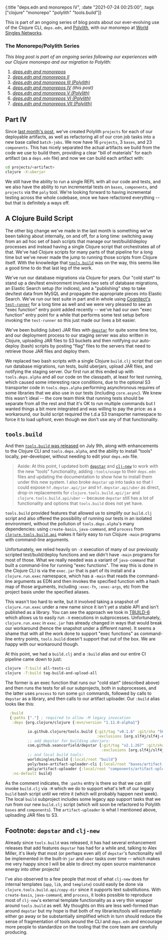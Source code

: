 {:title "deps.edn and monorepos IV",
 :date "2021-07-24 00:25:00",
 :tags ["clojure" "monorepo" "polylith" "tools.build"]}

This is part of an ongoing series of blog posts about our ever-evolving use of the Clojure CLI,
`deps.edn`, and [Polylith](https://polylith.gitbook.io/), with our monorepo at
[World Singles Networks](https://worldsinglesnetworks.com).<!--more-->

### The Monorepo/Polylith Series

_This blog post is part of an ongoing series following our experiences with our Clojure monorepo and our migration to Polylith:_

1. _[deps.edn and monorepos](https://corfield.org/blog/2021/02/23/deps-edn-monorepo/)_
2. _[deps.edn and monorepos II](https://corfield.org/blog/2021/04/21/deps-edn-monorepo-2/)_
3. _[deps.edn and monorepos III (Polylith)](https://corfield.org/blog/2021/06/06/deps-edn-monorepo-3/)_
4. _[deps.edn and monorepos IV](https://corfield.org/blog/2021/07/21/deps-edn-monorepo-4/) (this post)_
5. _[deps.edn and monorepos V (Polylith)](https://corfield.org/blog/2021/08/25/deps-edn-monorepo-5/)_
6. _[deps.edn and monorepos VI (Polylith)](https://corfield.org/blog/2021/10/01/deps-edn-monorepo-6/)_
7. _[deps.edn and monorepos VII (Polylith)](https://corfield.org/blog/2021/10/13/deps-edn-monorepo-7/)_

## Part IV

Since [last month's post](/blog/2021/06/06/deps-edn-monorepo-3/), we've created Polylith `projects`
for each of our deployable artifacts, as well as refactoring all of our cron job tasks into a new
base called `batch-jobs`. We now have 16 `projects`, 3 `bases`, and 23 `components`. This has
nicely separated the actual artifacts we build from the code we use to build them, providing a
clear "bill of materials" for each artifact (as a `deps.edn` file) and now we can build each artifact with:

```bash
cd projects/<artifact>
clojure -X:uberjar
```

We still have the ability to run a single REPL with all our code and tests, and we also
have the ability to run incremental tests on `bases`, `components`, and `projects` via
the `poly` tool. We're looking forward to having incremental testing across the whole
codebase, once we have refactored everything -- but that is definitely a ways off.

## A Clojure Build Script

The other big change we've made in the last month is something we've been talking about
internally, on and off, for a long time: switching away from an ad hoc set of bash scripts
that manage our test/build/deploy processes and instead having a single Clojure script
that orchestrates all of that. We've had Clojure scripts for many parts of that pipeline
for a long time but we've never made the jump to running those scripts from Clojure itself.
With the knowledge that [`tools.build`](https://github.com/clojure/tools.build) was on the
way, this seems like a good time to do that last leg of the work.

We've run our database migrations via Clojure for years. Our "cold start" to stand up a
dev/test environment involves two sets of database migrations, an Elastic Search setup
(for indices), and a "publishing" step to take dev/test data from MySQL and propagate
the appropriate pieces into Elastic Search. We've run our test suite in part and in whole
using [Cognitect's `test-runner`](https://github.com/cognitect-labs/test-runner) for a
long time as well and we were very pleased to see an "exec function" entry point added
recently -- we've had our own "exec function" entry point for a while that performs
some test setup before invoking the `test-runner` so this just made our lives a bit easier.

We've been building (uber) JAR files with [`depstar`](https://github.com/seancorfield/depstar)
for quite some time too, and our deployment process to our staging server was also written
in Clojure, uploading JAR files to S3 buckets and then notifying our auto-deploy (bash) scripts
by posting "flag" files to the servers that need to retrieve those JAR files and deploy them.

We replaced two bash scripts with a single Clojure `build.clj` script that can run database
migrations, run tests, build uberjars, upload JAR files, and notifying the staging server.
Our first run at this ended up with `tools.deps.alpha` and all our code on the classpath,
at least for test running, which caused some interesting race conditions, due to the optional
S3 transporter code in `tools.deps.alpha` performing asynchronous requires of some libraries
that we also use in our tests (including `core.async`). We knew this wasn't ideal -- the core
team think that running tests should be separate from all the rest and that it's OK to run
multiple commands but I wanted things a bit more integrated and was willing to pay the price:
as a workaround, our build script required the t.d.a S3 transporter namespace to force it to
load upfront, even though we don't use any of that functionality.

## `tools.build`

And then [`tools.build` was released](https://clojure.org/news/2021/07/09/source-libs-builds) on
July 9th, along with enhancements to the Clojure CLI and `tools.deps.alpha`, and the ability to
install "tools" locally, per-developer, without needing to edit your `deps.edn` file.

> Aside: At this point, I updated both [`depstar`](https://github.com/seancorfield/depstar) and [`clj-new`](https://github.com/seancorfield/clj-new) to work with the new "tools" functionality, adding `:tools/usage` to their `deps.edn` files and updating the documentation to show how to install them under this new system. I also broke `depstar` up into tasks so that I could expose `hf.depstar.api/jar` and `hf.depstar.api/uber` as direct, drop-in replacements for `clojure.tools.build.api/jar` and `clojure.tools.build.api/uber` -- because `depstar` still has a lot of functionality and options that `tools.build` does not yet have.

`tools.build` provided features that allowed us to simplify our `build.clj` script and also offered
the possibility of running our tests in an isolated environment, without the pollution of `tools.deps.alpha`'s
many dependencies: using `create-basis`, `java-command`, and `process` from
[`clojure.tools.build.api`](https://clojure.github.io/tools.build/clojure.tools.build.api.html) makes it
fairly easy to run Clojure `-main` programs with command-line arguments.

Unfortunately, we relied heavily on `-X` execution of many of our previously scripted test/build/deploy
functions and we didn't have `-main` programs for most of those. What we really needed was a variant of
`java-command` that built a command-line for running "exec functions". The way this is done in the Clojure
CLI is via the `exec.jar` that is part of its install and a `clojure.run.exec` namespace, which has a
`-main` that reads the command-line arguments as EDN and then invokes the specified function with a
hash map of those arguments, including `:exec-fn`, `:exec-args`, etc from the project basis under the
specified aliases.

This wasn't too hard to write, but it involved taking a snapshot of `clojure.run.exec` under a new name
since it isn't yet a stable API and isn't published as a library. You can see the approach we took in
[TBUILD-6](https://clojure.atlassian.net/browse/TBUILD-6) which allows us to easily run `-X` executions
in subprocesses. Unfortunately, `clojure.run.exec` in `exec.jar` has already changed in ways that would
break our workaround (hence the snapshot under a different name). It seems a shame that with all the
work done to support "exec functions" as command-line entry points, `tools.build` doesn't support that
out of the box. We are happy with our workaround though.

At this point, we had a `build.clj` and a `:build` alias and our entire CI pipeline came down to just:

```bash
clojure -T:build all-tests-ci
clojure -T:build tag-build-and-upload-all
```

The former is an exec function that runs our "cold start" (described above) and then runs the tests for all our
subprojects, both in subprocesses, and the latter uses `process` to run some `git` commands, followed by calls
to `depstar` as a library, and then calls to our artifact uploader. Our `:build` alias looks like this:

```clojure
  :build
  {:paths ["."] ; required to allow -M legacy invocation
   :deps {org.clojure/clojure {:mvn/version "1.11.0-alpha1"}

          io.github.clojure/tools.build {:git/tag "v0.1.6" :git/sha "5636e61"
                                         :exclusions [org.slf4j/slf4j-nop]}
          ;; add depstar for building uberjars:
          com.github.seancorfield/depstar {:git/tag "v2.1.267" :git/sha "1a45f79"
                                           :exclusions [org.slf4j/slf4j-nop]}
          ;; and local build tools:
          worldsingles/build {:local/root "build"}
          poly/base-artifact-uploader-cli {:local/root "bases/artifact-uploader-cli"}
          poly/artifact-uploader {:local/root "components/artifact-uploader"}}
   :ns-default build}
```

As the comment indicates, the `:paths` entry is there so that we can still invoke `build.clj` via `-M` which we
do to support what's left of our legacy `build` bash script until we retire it (which will probably happen next week).
The local `build` subproject includes some legacy app support tasks that we run from our new `build.clj` script
(which will soon be refactored to Polylith `bases` and `components`). The `artifact-uploader` is what I mentioned
above, uploading JAR files to S3.

## Footnote: `depstar` and `clj-new`

Already since `tools.build` was released, it has had several enhancement releases that add features `depstar` has had for a while and,
talking to Alex Miller, it's likely that most (or perhaps even all) of `depstar`'s functionality will be implemented in
the built-in `jar` and `uber` tasks over time -- which makes me very happy since I will be able to direct my open source
maintenance energy into other projects!

I've also observed to a few people that most of what `clj-new` does for internal templates (`app`, `lib`, and `template`)
could easily be done via `clojure.tools.build.api/copy-dir` since it supports text substitutions. With `create-basis`,
`java-command`, and `process`, it looks possible to reproduce most of `clj-new`'s external template functionality as a
very thin wrapper around `tools.build` as well. My thoughts on this are less well-formed than around `depstar` but my
hope is that both of my libraries/tools will essentially either go away or be substantially simplified which in turn
should reduce the sense of fragmentation of tools around the CLI and `deps.edn` and encourage more people to standardize
on the tooling that the core team are carefully producing.
